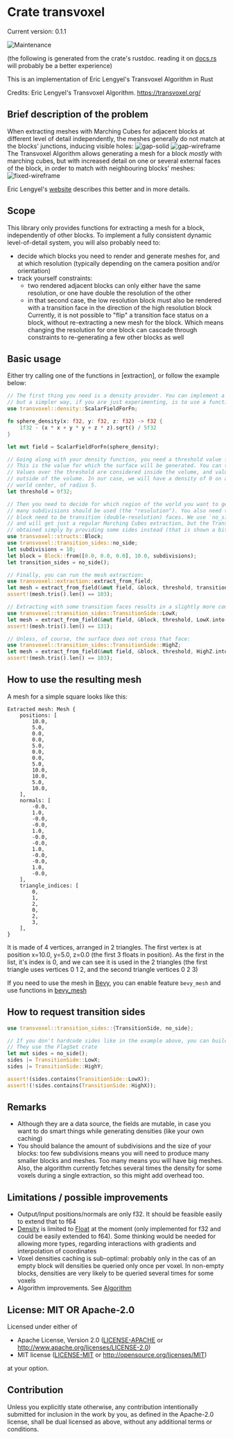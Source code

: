 # Crate transvoxel
Current version: 0.1.1

![Maintenance](https://img.shields.io/badge/maintenance-experimental-blue.svg)

(the following is generated from the crate's rustdoc. reading it on [docs.rs](https://docs.rs/transvoxel) will probably be a better experience)

This is an implementation of Eric Lengyel's Transvoxel Algorithm in Rust

Credits: Eric Lengyel's Transvoxel Algorithm. https://transvoxel.org/

## Brief description of the problem
When extracting meshes with Marching Cubes for adjacent blocks at different level of detail independently, the meshes generally do not match at the blocks' junctions, inducing visible holes:
![gap-solid](https://gnurfos.github.io/transvoxel_rs/doc-images/gap-solid.png)
![gap-wireframe](https://gnurfos.github.io/transvoxel_rs/doc-images/gap-wireframe.png)
The Transvoxel Algorithm allows generating a mesh for a block *mostly* with marching cubes, but with increased detail on one or several external faces of the block, in order to match with neighbouring blocks' meshes:
![fixed-wireframe](https://gnurfos.github.io/transvoxel_rs/doc-images/fixed-wireframe.png)

Eric Lengyel's [website](https://transvoxel.org/) describes this better and in more details.

## Scope
This library only provides functions for extracting a mesh for a block, independently of other blocks.
To implement a fully consistent dynamic level-of-detail system, you will also probably need to:
 * decide which blocks you need to render and generate meshes for, and at which resolution (typically depending on the camera position and/or orientation)
 * track yourself constraints:
   * two rendered adjacent blocks can only either have the same resolution, or one have double the resolution of the other
   * in that second case, the low resolution block must also be rendered with a transition face in the direction of the high resolution block
Currently, it is not possible to "flip" a transition face status on a block, without re-extracting a new mesh for the block. Which means changing the resolution for one block can cascade through constraints to re-generating a few other blocks as well

## Basic usage
Either try calling one of the functions in [extraction], or follow the example below:
```rust
// The first thing you need is a density provider. You can implement a ScalarField for that
// but a simpler way, if you are just experimenting, is to use a function:
use transvoxel::density::ScalarFieldForFn;

fn sphere_density(x: f32, y: f32, z: f32) -> f32 {
    1f32 - (x * x + y * y + z * z).sqrt() / 5f32
}

let mut field = ScalarFieldForFn(sphere_density);

// Going along with your density function, you need a threshold value for your density:
// This is the value for which the surface will be generated. You can typically choose 0.
// Values over the threshold are considered inside the volume, and values under the threshold
// outside of the volume. In our case, we will have a density of 0 on a sphere centered on the
// world center, of radius 5.
let threshold = 0f32;

// Then you need to decide for which region of the world you want to generate the mesh, and how
// many subdivisions should be used (the "resolution"). You also need to tell which sides of the
// block need to be transition (double-resolution) faces. We use `no_side` here for simplicity,
// and will get just a regular Marching Cubes extraction, but the Transvoxel transitions can be
// obtained simply by providing some sides instead (that is shown a bit later):
use transvoxel::structs::Block;
use transvoxel::transition_sides::no_side;
let subdivisions = 10;
let block = Block::from([0.0, 0.0, 0.0], 10.0, subdivisions);
let transition_sides = no_side();

// Finally, you can run the mesh extraction:
use transvoxel::extraction::extract_from_field;
let mesh = extract_from_field(&mut field, &block, threshold, transition_sides);
assert!(mesh.tris().len() == 103);

// Extracting with some transition faces results in a slightly more complex mesh:
use transvoxel::transition_sides::TransitionSide::LowX;
let mesh = extract_from_field(&mut field, &block, threshold, LowX.into());
assert!(mesh.tris().len() == 131);

// Unless, of course, the surface does not cross that face:
use transvoxel::transition_sides::TransitionSide::HighZ;
let mesh = extract_from_field(&mut field, &block, threshold, HighZ.into());
assert!(mesh.tris().len() == 103);
```

## How to use the resulting mesh
A mesh for a simple square looks like this:
```ron
Extracted mesh: Mesh {
    positions: [
        10.0,
        5.0,
        0.0,
        0.0,
        5.0,
        0.0,
        0.0,
        5.0,
        10.0,
        10.0,
        5.0,
        10.0,
    ],
    normals: [
        -0.0,
        1.0,
        -0.0,
        -0.0,
        1.0,
        -0.0,
        -0.0,
        1.0,
        -0.0,
        -0.0,
        1.0,
        -0.0,
    ],
    triangle_indices: [
        0,
        1,
        2,
        0,
        2,
        3,
    ],
}
```
It is made of 4 vertices, arranged in 2 triangles.
The first vertex is at position x=10.0, y=5.0, z=0.0 (the first 3 floats in position).
As the first in the list, it's index is 0, and we can see it is used in the 2 triangles
(the first triangle uses vertices 0 1 2, and the second triangle vertices 0 2 3)

If you need to use the mesh in [Bevy](https://bevyengine.org/), you can enable feature `bevy_mesh` and use functions in [bevy_mesh]

[bevy_mesh]: crate::bevy_mesh

## How to request transition sides
```rust
use transvoxel::transition_sides::{TransitionSide, no_side};

// If you don't hardcode sides like in the example above, you can build a set of sides incrementally:
// They use the FlagSet crate
let mut sides = no_side();
sides |= TransitionSide::LowX;
sides |= TransitionSide::HighY;

assert!(sides.contains(TransitionSide::LowX));
assert!(!sides.contains(TransitionSide::HighX));
```

## Remarks
 * Although they are a data source, the fields are mutable, in case you want to do smart things while generating densities (like your own caching)
 * You should balance the amount of subdivisions and the size of your blocks: too few subdivisions means you will need to produce many smaller blocks and meshes. Too many means you will have big meshes. Also, the algorithm currently fetches several times the density for some voxels during a single extraction, so this might add overhead too.

## Limitations / possible improvements
 * Output/Input positions/normals are only f32. It should be feasible easily to extend that to f64
 * [Density] is limited to [Float] at the moment (only implemented for f32 and could be easily extended to f64). Some thinking would be needed for allowing more types, regarding interactions with gradients and interpolation of coordinates
 * Voxel densities caching is sub-optimal: probably only in the cas of an empty block will densities be queried only once per voxel. In non-empty blocks, densities are very likely to be queried several times for some voxels
 * Algorithm improvements. See [Algorithm]

[Algorithm]: crate::implementation::algorithm
[Density]: crate::density::Density
[Float]: num::Float


## License: MIT OR Apache-2.0

Licensed under either of

 * Apache License, Version 2.0
   ([LICENSE-APACHE](LICENSE-APACHE) or http://www.apache.org/licenses/LICENSE-2.0)
 * MIT license
   ([LICENSE-MIT](LICENSE-MIT) or http://opensource.org/licenses/MIT)

at your option.

## Contribution

Unless you explicitly state otherwise, any contribution intentionally submitted
for inclusion in the work by you, as defined in the Apache-2.0 license, shall be
dual licensed as above, without any additional terms or conditions.
